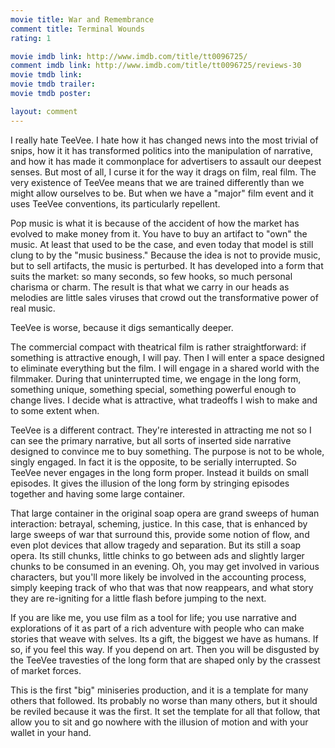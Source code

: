 ```yaml
---
movie title: War and Remembrance
comment title: Terminal Wounds
rating: 1

movie imdb link: http://www.imdb.com/title/tt0096725/
comment imdb link: http://www.imdb.com/title/tt0096725/reviews-30
movie tmdb link: 
movie tmdb trailer: 
movie tmdb poster: 

layout: comment
---
```


I really hate TeeVee. I hate how it has changed news into the most trivial of snips, how it it has transformed politics into the manipulation of narrative, and how it has made it commonplace for advertisers to assault our deepest senses. But most of all, I curse it for the way it drags on film, real film. The very existence of TeeVee means that we are trained differently than we might allow ourselves to be. But when we have a "major" film event and it uses TeeVee conventions, its particularly repellent.

Pop music is what it is because of the accident of how the market has evolved to make money from it. You have to buy an artifact to "own" the music. At least that used to be the case, and even today that model is still clung to by the "music business." Because the idea is not to provide music, but to sell artifacts, the music is perturbed. It has developed into a form that suits the market: so many seconds, so few hooks, so much personal charisma or charm. The result is that what we carry in our heads as melodies are little sales viruses that crowd out the transformative power of real music.

TeeVee is worse, because it digs semantically deeper.

The commercial compact with theatrical film is rather straightforward: if something is attractive enough, I will pay. Then I will enter a space designed to eliminate everything but the film. I will engage in a shared world with the filmmaker. During that uninterrupted time, we engage in the long form, something unique, something special, something powerful enough to change lives. I decide what is attractive, what tradeoffs I wish to make and to some extent when.

TeeVee is a different contract. They're interested in attracting me not so I can see the primary narrative, but all sorts of inserted side narrative designed to convince me to buy something. The purpose is not to be whole, singly engaged. In fact it is the opposite, to be serially interrupted. So TeeVee never engages in the long form proper. Instead it builds on small episodes. It gives the illusion of the long form by stringing episodes together and having some large container. 

That large container in the original soap opera are grand sweeps of human interaction: betrayal, scheming, justice. In this case, that is enhanced by large sweeps of war that surround this, provide some notion of flow, and even plot devices that allow tragedy and separation. But its still a soap opera. Its still chunks, little chinks to go between ads and slightly larger chunks to be consumed in an evening. Oh, you may get involved in various characters, but you'll more likely be involved in the accounting process, simply keeping track of who that was that now reappears, and what story they are re-igniting for a little flash before jumping to the next.

If you are like me, you use film as a tool for life; you use narrative and explorations of it as part of a rich adventure with people who can make stories that weave with selves. Its a gift, the biggest we have as humans. If so, if you feel this way. If you depend on art. Then you will be disgusted by the TeeVee travesties of the long form that are shaped only by the crassest of market forces.

This is the first "big" miniseries production, and it is a template for many others that followed. Its probably no worse than many others, but it should be reviled because it was the first. It set the template for all that follow, that allow you to sit and go nowhere with the illusion of motion and with your wallet in your hand.